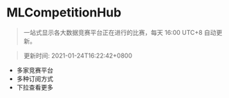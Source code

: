 # MLCompetitionHub

> 一站式显示各大数据竞赛平台正在进行的比赛，每天 16:00 UTC+8 自动更新。
  
> 更新时间: 2021-01-24T16:22:42+0800 

* 多家竞赛平台
* 多种订阅方式
* 下拉查看更多